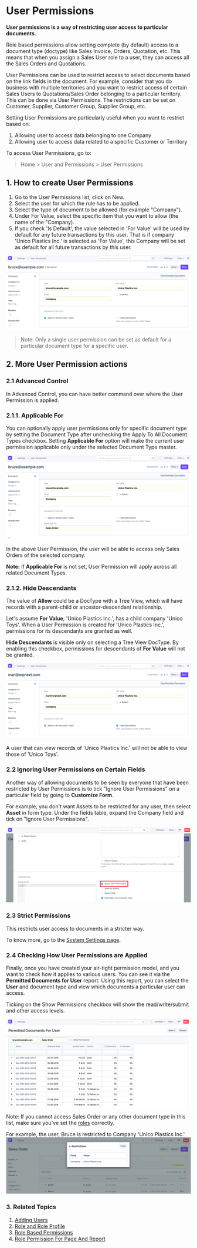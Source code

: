 
# User Permissions


**User permissions is a way of restricting user access to particular documents.**


Role based permissions allow setting complete (by default) access to a document type (doctype) like Sales Invoice, Orders, Quotation, etc. This means that when you assign a Sales User role to a user, they can access all the Sales Orders and Quotations.


User Permissions can be used to restrict access to select documents based on the link fields in the document. For example, consider that you do business with multiple territories and you want to restrict access of certain Sales Users to Quotations/Sales Order belonging to a particular territory. This can be done via User Permissions. The restrictions can be set on Customer, Supplier, Customer Group, Supplier Group, etc.


Setting User Permissions are particularly useful when you want to restrict based on:


1. Allowing user to access data belonging to one Company
2. Allowing user to access data related to a specific Customer or Territory


To access User Permissions, go to:



> 
> Home > User and Permissions > User Permissions
> 
> 
> 


## 1. How to create User Permissions


1. Go to the User Permissions list, click on New.
2. Select the user for which the rule has to be applied.
3. Select the type of document to be allowed (for example "Company").
4. Under For Value, select the specific item that you want to allow (the name of the "Company).
5. If you check 'Is Default', the value selected in 'For Value' will be used by default for any future transactions by this user. That is if company 'Unico Plastics Inc.' is selected as 'For Value', this Company will be set as default for all future transactions by this user.


![Creating a new user permission](/files/new-user-permission.png)



> 
> Note: Only a single user permission can be set as default for a particular document type for a specific user.
> 
> 
>


## 2. More User Permission actions


### 2.1 Advanced Control


In Advanced Control, you can have better command over where the User Permission is applied.


### 2.1.1. Applicable For


You can optionally apply user permissions only for specific document type by setting the Document Type after unchecking the Apply To All Document Types checkbox.
Setting **Applicable For** option will make the current user permission applicable only under the selected Document Type master.


![Applicable For](/files/advanced-control.png)


In the above User Permission, the user will be able to access only Sales Orders of the selected company.


**Note:** If **Applicable For** is not set, User Permission will apply across all related Document Types.


### 2.1.2. Hide Descendants


The value of **Allow** could be a DocType with a Tree View, which will have records with a parent-child or ancestor-descendant relationship.


Let's assume **For Value**, 'Unico Plastics Inc.', has a child company 'Unico Toys'. When a User Permission is created for 'Unico Plastics Inc.', permissions for its descendants are granted as well.


**Hide Descendants** is visible only on selecting a Tree View DocType. By enabling this checkbox, permissions for descendants of **For Value** will not be granted.


![Hide Descendant Permissions](/files/hide-descendant-permissions.png)


A user that can view records of 'Unico Plastics Inc.' will not be able to view those of 'Unico Toys'.


### 2.2 Ignoring User Permissions on Certain Fields


Another way of allowing documents to be seen by everyone that have been restricted by User Permissions is to tick "Ignore User Permissions" on a particular field by going to **Customize Form**.


For example, you don't want Assets to be restricted for any user, then select **Asset** in form type. Under the fields table, expand the Company field and tick on "Ignore User Permissions".


![Ignore User Permissions on specific properties](/files/ignore-user-permissions.png)


### 2.3 Strict Permissions


This restricts user access to documents in a stricter way.


To know more, go to the [System Settings page](/docs/v13/user/manual/en/setting-up/settings/system-settings#14-permissions).


### 2.4 Checking How User Permissions are Applied


Finally, once you have created your air-tight permission model, and you want to check how it applies to various users. You can see it via the **Permitted Documents for User** report. Using this report, you can select the **User** and document type and view which documents a particular user can access.


Ticking on the Show Permissions checkbox will show the read/write/submit and other access levels.


![Permitted Documents for User report](/files/permitted-documents.png)


Note: If you cannot access Sales Order or any other document type in this list, make sure you've set the [roles](/docs/v13/user/manual/en/setting-up/users-and-permissions/role-based-permissions) correctly.


For example, the user, Bruce is restricted to Company 'Unico Plastics Inc.'
![User restricted to Company](/files/user-restricted-to-company.png)


### 3. Related Topics


1. [Adding Users](/docs/v13/user/manual/en/setting-up/users-and-permissions/adding-users)
2. [Role and Role Profile](/docs/v13/user/manual/en/setting-up/users-and-permissions/role-and-role-profile)
3. [Role Based Permissions](/docs/v13/user/manual/en/setting-up/users-and-permissions/role-based-permissions)
4. [Role Permission For Page And Report](/docs/v13/user/manual/en/setting-up/users-and-permissions/role-permission-for-page-and-report)


